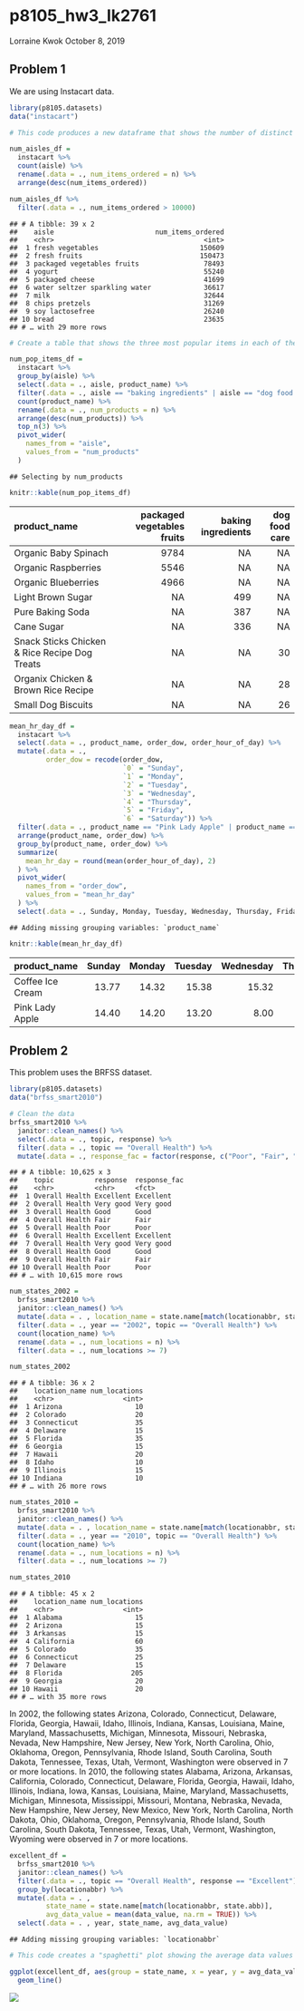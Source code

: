 p8105\_hw3\_lk2761
================
Lorraine Kwok
October 8, 2019

## Problem 1

We are using Instacart data.

``` r
library(p8105.datasets) 
data("instacart")
```

``` r
# This code produces a new dataframe that shows the number of distinct aisles and the number of items ordered from each. 

num_aisles_df = 
  instacart %>%
  count(aisle) %>%
  rename(.data = ., num_items_ordered = n) %>%
  arrange(desc(num_items_ordered))
```

``` r
num_aisles_df %>%
  filter(.data = ., num_items_ordered > 10000)
```

    ## # A tibble: 39 x 2
    ##    aisle                         num_items_ordered
    ##    <chr>                                     <int>
    ##  1 fresh vegetables                         150609
    ##  2 fresh fruits                             150473
    ##  3 packaged vegetables fruits                78493
    ##  4 yogurt                                    55240
    ##  5 packaged cheese                           41699
    ##  6 water seltzer sparkling water             36617
    ##  7 milk                                      32644
    ##  8 chips pretzels                            31269
    ##  9 soy lactosefree                           26240
    ## 10 bread                                     23635
    ## # … with 29 more rows

``` r
# Create a table that shows the three most popular items in each of the aisles: baking ingredients, dog food care and packaged vegetables fruits.

num_pop_items_df =
  instacart %>%
  group_by(aisle) %>%
  select(.data = ., aisle, product_name) %>%
  filter(.data = ., aisle == "baking ingredients" | aisle == "dog food care" | aisle == "packaged vegetables fruits") %>%
  count(product_name) %>%
  rename(.data = ., num_products = n) %>%
  arrange(desc(num_products)) %>%
  top_n(3) %>%
  pivot_wider(
    names_from = "aisle",
    values_from = "num_products"
  ) 
```

    ## Selecting by num_products

``` r
knitr::kable(num_pop_items_df)
```

| product\_name                                 | packaged vegetables fruits | baking ingredients | dog food care |
| :-------------------------------------------- | -------------------------: | -----------------: | ------------: |
| Organic Baby Spinach                          |                       9784 |                 NA |            NA |
| Organic Raspberries                           |                       5546 |                 NA |            NA |
| Organic Blueberries                           |                       4966 |                 NA |            NA |
| Light Brown Sugar                             |                         NA |                499 |            NA |
| Pure Baking Soda                              |                         NA |                387 |            NA |
| Cane Sugar                                    |                         NA |                336 |            NA |
| Snack Sticks Chicken & Rice Recipe Dog Treats |                         NA |                 NA |            30 |
| Organix Chicken & Brown Rice Recipe           |                         NA |                 NA |            28 |
| Small Dog Biscuits                            |                         NA |                 NA |            26 |

``` r
mean_hr_day_df = 
  instacart %>%
  select(.data = ., product_name, order_dow, order_hour_of_day) %>%
  mutate(.data = ., 
         order_dow = recode(order_dow, 
                            `0` = "Sunday",
                            `1` = "Monday",
                            `2` = "Tuesday", 
                            `3` = "Wednesday",
                            `4` = "Thursday", 
                            `5` = "Friday", 
                            `6` = "Saturday")) %>%
  filter(.data = ., product_name == "Pink Lady Apple" | product_name == "Coffee Ice Cream") %>%
  arrange(product_name, order_dow) %>%
  group_by(product_name, order_dow) %>%
  summarize(
    mean_hr_day = round(mean(order_hour_of_day), 2)
  ) %>%
  pivot_wider(
    names_from = "order_dow",
    values_from = "mean_hr_day"
  ) %>%
  select(.data = ., Sunday, Monday, Tuesday, Wednesday, Thursday, Friday, Saturday)
```

    ## Adding missing grouping variables: `product_name`

``` r
knitr::kable(mean_hr_day_df)
```

| product\_name    | Sunday | Monday | Tuesday | Wednesday | Thursday | Friday | Saturday |
| :--------------- | -----: | -----: | ------: | --------: | -------: | -----: | -------: |
| Coffee Ice Cream |  13.77 |  14.32 |   15.38 |     15.32 |    15.22 |  12.26 |    13.83 |
| Pink Lady Apple  |  14.40 |  14.20 |   13.20 |      8.00 |    11.00 |  16.00 |    13.00 |

## Problem 2

This problem uses the BRFSS dataset.

``` r
library(p8105.datasets)
data("brfss_smart2010")

# Clean the data
brfss_smart2010 %>%
  janitor::clean_names() %>%
  select(.data = ., topic, response) %>%
  filter(.data = ., topic == "Overall Health") %>%
  mutate(.data = ., response_fac = factor(response, c("Poor", "Fair", "Good", "Very good", "Excellent")))
```

    ## # A tibble: 10,625 x 3
    ##    topic          response  response_fac
    ##    <chr>          <chr>     <fct>       
    ##  1 Overall Health Excellent Excellent   
    ##  2 Overall Health Very good Very good   
    ##  3 Overall Health Good      Good        
    ##  4 Overall Health Fair      Fair        
    ##  5 Overall Health Poor      Poor        
    ##  6 Overall Health Excellent Excellent   
    ##  7 Overall Health Very good Very good   
    ##  8 Overall Health Good      Good        
    ##  9 Overall Health Fair      Fair        
    ## 10 Overall Health Poor      Poor        
    ## # … with 10,615 more rows

``` r
num_states_2002 = 
  brfss_smart2010 %>%
  janitor::clean_names() %>%
  mutate(.data = . , location_name = state.name[match(locationabbr, state.abb)],) %>%
  filter(.data = ., year == "2002", topic == "Overall Health") %>%
  count(location_name) %>%
  rename(.data = ., num_locations = n) %>%
  filter(.data = ., num_locations >= 7) 

num_states_2002
```

    ## # A tibble: 36 x 2
    ##    location_name num_locations
    ##    <chr>                 <int>
    ##  1 Arizona                  10
    ##  2 Colorado                 20
    ##  3 Connecticut              35
    ##  4 Delaware                 15
    ##  5 Florida                  35
    ##  6 Georgia                  15
    ##  7 Hawaii                   20
    ##  8 Idaho                    10
    ##  9 Illinois                 15
    ## 10 Indiana                  10
    ## # … with 26 more rows

``` r
num_states_2010 = 
  brfss_smart2010 %>%
  janitor::clean_names() %>%
  mutate(.data = . , location_name = state.name[match(locationabbr, state.abb)],) %>%
  filter(.data = ., year == "2010", topic == "Overall Health") %>%
  count(location_name) %>%
  rename(.data = ., num_locations = n) %>%
  filter(.data = ., num_locations >= 7) 

num_states_2010
```

    ## # A tibble: 45 x 2
    ##    location_name num_locations
    ##    <chr>                 <int>
    ##  1 Alabama                  15
    ##  2 Arizona                  15
    ##  3 Arkansas                 15
    ##  4 California               60
    ##  5 Colorado                 35
    ##  6 Connecticut              25
    ##  7 Delaware                 15
    ##  8 Florida                 205
    ##  9 Georgia                  20
    ## 10 Hawaii                   20
    ## # … with 35 more rows

In 2002, the following states Arizona, Colorado, Connecticut, Delaware,
Florida, Georgia, Hawaii, Idaho, Illinois, Indiana, Kansas, Louisiana,
Maine, Maryland, Massachusetts, Michigan, Minnesota, Missouri, Nebraska,
Nevada, New Hampshire, New Jersey, New York, North Carolina, Ohio,
Oklahoma, Oregon, Pennsylvania, Rhode Island, South Carolina, South
Dakota, Tennessee, Texas, Utah, Vermont, Washington were observed in 7
or more locations. In 2010, the following states Alabama, Arizona,
Arkansas, California, Colorado, Connecticut, Delaware, Florida, Georgia,
Hawaii, Idaho, Illinois, Indiana, Iowa, Kansas, Louisiana, Maine,
Maryland, Massachusetts, Michigan, Minnesota, Mississippi, Missouri,
Montana, Nebraska, Nevada, New Hampshire, New Jersey, New Mexico, New
York, North Carolina, North Dakota, Ohio, Oklahoma, Oregon,
Pennsylvania, Rhode Island, South Carolina, South Dakota, Tennessee,
Texas, Utah, Vermont, Washington, Wyoming were observed in 7 or more
locations.

``` r
excellent_df = 
  brfss_smart2010 %>%
  janitor::clean_names() %>%
  filter(.data = ., topic == "Overall Health", response == "Excellent") %>%
  group_by(locationabbr) %>%
  mutate(.data = . , 
         state_name = state.name[match(locationabbr, state.abb)],
         avg_data_value = mean(data_value, na.rm = TRUE)) %>%
  select(.data = . , year, state_name, avg_data_value)
```

    ## Adding missing grouping variables: `locationabbr`

``` r
# This code creates a "spaghetti" plot showing the average data values across years for each state. 

ggplot(excellent_df, aes(group = state_name, x = year, y = avg_data_value, color = state_name)) + 
  geom_line()
```

![](p8105_hw3_lk2761_files/figure-gfm/create%20new%20dataset%20with%20only%20excellent%20responses%20for%20Overall%20Health-1.png)<!-- -->
